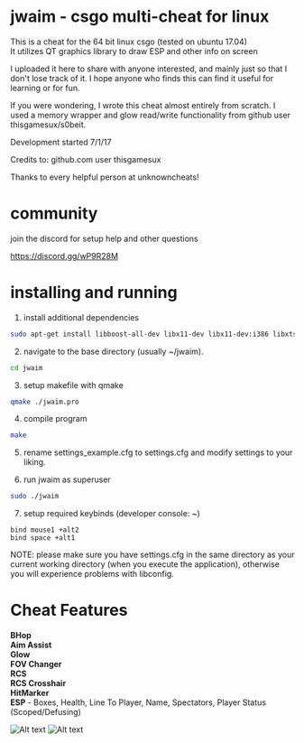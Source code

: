 # jwaim - csgo multi-cheat for linux
This is a cheat for the 64 bit linux csgo (tested on ubuntu 17.04)  
It utilizes QT graphics library to draw ESP and other info on screen  

I uploaded it here to share with anyone interested, and mainly just so that I don't lose track of it. I hope anyone who finds this can find it useful for learning or for fun.  

If you were wondering, I wrote this cheat almost entirely from scratch. I used a memory wrapper and glow read/write functionality from github user thisgamesux/s0beit.  

Development started 7/1/17  

Credits to: 
github.com user thisgamesux

Thanks to every helpful person at unknowncheats!

# community
join the discord for setup help and other questions

https://discord.gg/wP9R28M
# installing and running
1. install additional dependencies
```bash
sudo apt-get install libboost-all-dev libx11-dev libx11-dev:i386 libxtst-dev libconfig++-dev build-essential qt5-default
```

2. navigate to the base directory (usually ~/jwaim).
```bash
cd jwaim
```

3. setup makefile with qmake
```bash
qmake ./jwaim.pro
```

4. compile program
```bash
make
```
5. rename settings_example.cfg to settings.cfg and modify settings to your liking.

6. run jwaim as superuser

```bash 
sudo ./jwaim
```
7. setup required keybinds (developer console: ~)
```
bind mouse1 +alt2
bind space +alt1
```


NOTE:
please make sure you have settings.cfg in the same directory as your current working directory (when you execute the application), otherwise you will experience problems with libconfig.

# Cheat Features
**BHop  
Aim Assist  
Glow  
FOV Changer  
RCS  
RCS Crosshair  
HitMarker  
ESP** - Boxes, Health, Line To Player, Name, Spectators, Player Status (Scoped/Defusing)

![Alt text](http://i.imgur.com/g2IU45i.jpg "screenshot")
![Alt text](https://i.imgur.com/xmjycBr.jpg "another screenshot")
